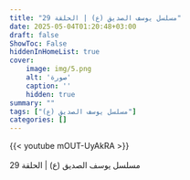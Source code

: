 ```yaml
---
title: "مسلسل يوسف الصديق (ع) | الحلقة 29"
date: 2025-05-04T01:20:48+03:00
draft: false
ShowToc: False
hiddenInHomeList: true
cover:
    image: img/5.png
    alt: 'صورة'
    caption: ''
    hidden: true
summary: ""
tags: ["مسلسل يوسف الصديق (ع)"]
categories: []
---
```


{{< youtube mOUT-UyAkRA >}}  
 <br>
مسلسل يوسف الصديق (ع) | الحلقة 29